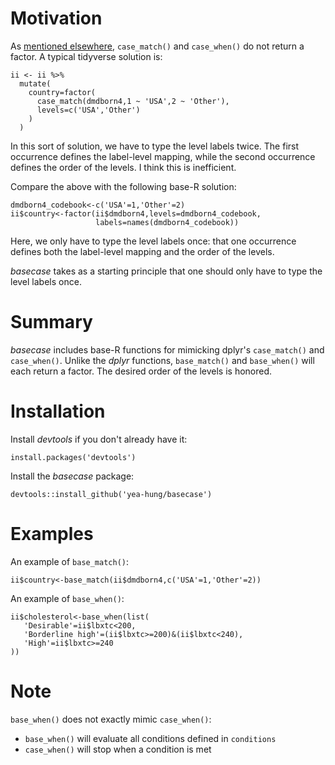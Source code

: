 # Motivation

As [mentioned elsewhere](https://github.com/tidyverse/funs/issues/72), `case_match()` and `case_when()` do not return a factor. A typical tidyverse solution is:

```
ii <- ii %>%
  mutate(
    country=factor(
      case_match(dmdborn4,1 ~ 'USA',2 ~ 'Other'),
      levels=c('USA','Other')
    )
  )
```

In this sort of solution, we have to type the level labels twice. The first occurrence defines the label-level mapping, while the second occurrence defines the order of the levels. I think this is inefficient.

Compare the above with the following base-R solution:

```
dmdborn4_codebook<-c('USA'=1,'Other'=2)
ii$country<-factor(ii$dmdborn4,levels=dmdborn4_codebook,
                   labels=names(dmdborn4_codebook))
```

Here, we only have to type the level labels once: that one occurrence defines both the label-level mapping and the order of the levels.

*basecase* takes as a starting principle that one should only have to type the level labels once.

# Summary

*basecase* includes base-R functions for mimicking dplyr's `case_match()` and `case_when()`. Unlike the *dplyr* functions, `base_match()` and `base_when()` will each return a factor. The desired order of the levels is honored.

# Installation

Install *devtools* if you don't already have it:

```
install.packages('devtools')
```

Install the *basecase* package:

```
devtools::install_github('yea-hung/basecase')
```

# Examples

An example of `base_match()`:

```
ii$country<-base_match(ii$dmdborn4,c('USA'=1,'Other'=2))
```

An example of `base_when()`:

```
ii$cholesterol<-base_when(list(
   'Desirable'=ii$lbxtc<200,
   'Borderline high'=(ii$lbxtc>=200)&(ii$lbxtc<240),
   'High'=ii$lbxtc>=240
))
```

# Note

`base_when()` does not exactly mimic `case_when()`: 
- `base_when()` will evaluate all conditions defined in `conditions` 
- `case_when()` will stop when a condition is met
